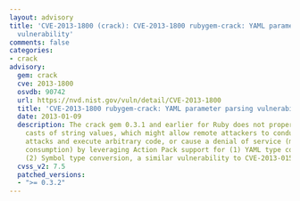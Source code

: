 ```yaml
---
layout: advisory
title: 'CVE-2013-1800 (crack): CVE-2013-1800 rubygem-crack: YAML parameter parsing
  vulnerability'
comments: false
categories:
- crack
advisory:
  gem: crack
  cve: 2013-1800
  osvdb: 90742
  url: https://nvd.nist.gov/vuln/detail/CVE-2013-1800
  title: 'CVE-2013-1800 rubygem-crack: YAML parameter parsing vulnerability'
  date: 2013-01-09
  description: The crack gem 0.3.1 and earlier for Ruby does not properly restrict
    casts of string values, which might allow remote attackers to conduct object-injection
    attacks and execute arbitrary code, or cause a denial of service (memory and CPU
    consumption) by leveraging Action Pack support for (1) YAML type conversion or
    (2) Symbol type conversion, a similar vulnerability to CVE-2013-0156.
  cvss_v2: 7.5
  patched_versions:
  - ">= 0.3.2"
---
```

